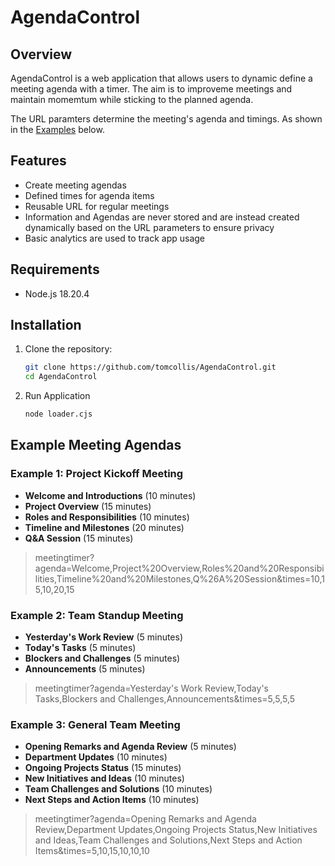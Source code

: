 # AgendaControl

## Overview

AgendaControl is a web application that allows users to dynamic define a meeting agenda with a timer.
The aim is to improveme meetings and maintain momemtum while sticking to the planned agenda.

The URL paramters determine the meeting's agenda and timings. As shown in the [Examples](#example-meeting-agendas) below.

## Features

- Create meeting agendas
- Defined times for agenda items
- Reusable URL for regular meetings
- Information and Agendas are never stored and are instead created dynamically based on the URL parameters to ensure privacy
- Basic analytics are used to track app usage

## Requirements

- Node.js 18.20.4

## Installation

1. Clone the repository:

   ```bash
   git clone https://github.com/tomcollis/AgendaControl.git
   cd AgendaControl

2. Run Application

    ```bash
    node loader.cjs

## Example Meeting Agendas

### Example 1: Project Kickoff Meeting
- **Welcome and Introductions** (10 minutes)
- **Project Overview** (15 minutes)
- **Roles and Responsibilities** (10 minutes)
- **Timeline and Milestones** (20 minutes)
- **Q&A Session** (15 minutes)

> meetingtimer?agenda=Welcome,Project%20Overview,Roles%20and%20Responsibilities,Timeline%20and%20Milestones,Q%26A%20Session&times=10,15,10,20,15

### Example 2: Team Standup Meeting
- **Yesterday's Work Review** (5 minutes)
- **Today's Tasks** (5 minutes)
- **Blockers and Challenges** (5 minutes)
- **Announcements** (5 minutes)

> meetingtimer?agenda=Yesterday's Work Review,Today's Tasks,Blockers and Challenges,Announcements&times=5,5,5,5

### Example 3: General Team Meeting
- **Opening Remarks and Agenda Review** (5 minutes)
- **Department Updates** (10 minutes)
- **Ongoing Projects Status** (15 minutes)
- **New Initiatives and Ideas** (10 minutes)
- **Team Challenges and Solutions** (10 minutes)
- **Next Steps and Action Items** (10 minutes)

> meetingtimer?agenda=Opening Remarks and Agenda Review,Department Updates,Ongoing Projects Status,New Initiatives and Ideas,Team Challenges and Solutions,Next Steps and Action Items&times=5,10,15,10,10,10

